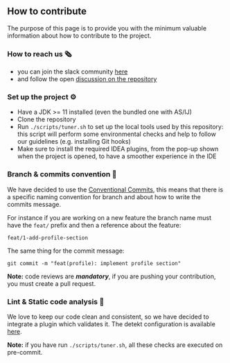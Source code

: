 ## How to contribute

The purpose of this page is to provide you with the minimum valuable information about how to contribute to the
project.

### How to reach us 🗞

- you can join the slack community [here](https://androiddevs.it/)
- and follow the open [discussion on the repository](https://github.com/androiddevelopersitalia/aditogether/discussions)

### Set up the project ⚙️

- Have a JDK >= 11 installed (even the bundled one with AS/IJ)
- Clone the repository
- Run `./scripts/tuner.sh` to set up the local tools used by this repository: this script will perform some
  environmental checks and help to follow our guidelines (e.g. installing Git hooks)
- Make sure to install the required IDEA plugins, from the pop-up shown when the project is opened, to have a smoother
  experience in the IDE

### Branch & commits convention 📙

We have decided to use the [Conventional Commits](https://www.conventionalcommits.org/en/v1.0.0/), this means that there
is a specific naming convention for branch and about how to write the commits message.

For instance if you are working on a new feature the branch name must have the `feat/` prefix and then a reference about
the feature:

```
feat/1-add-profile-section
```

The same thing for the commit message:

```shell
git commit -m "feat(profile): implement profile section"
```

__Note:__ code reviews are ___mandatory___, if you are pushing your contribution, you must create a pull request.

### Lint & Static code analysis 🎨

We love to keep our code clean and consistent, so we have decided to integrate a plugin which validates it. The detekt
configuration is available [here](https://github.com/androiddevelopersitalia/aditogether/blob/main/detekt/config.yml).

__Note:__ if you have run `./scripts/tuner.sh`, all these checks are executed on pre-commit.
